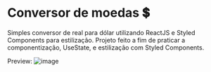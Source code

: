 # Conversor de moedas 💲
  Simples conversor de real para dólar utilizando ReactJS e Styled Components para estilização. Projeto feito a fim de praticar a componentização, UseState, e estilização com Styled Components.
  
  Preview:
  ![image](https://user-images.githubusercontent.com/95232367/156226332-9511b1c9-be17-416c-b295-5f118634916c.png)
